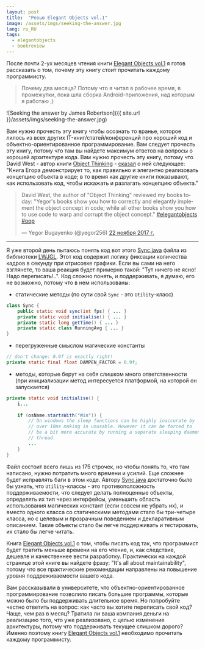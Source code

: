 ```yaml
---
layout: post
title:  "Ревью Elegant Objects vol.1"
image: /assets/imgs/seeking-the-answer.jpg
lang: ru_RU
tags:
  - elegantobjects
  - bookreview
---
```


После почти 2-ух месяцев чтения книги [Elegant Objects vol.1](http://www.yegor256.com/elegant-objects.html) я готов рассказать 
о том, почему эту книгу стоит прочитать каждому программисту.

> Почему два месяца? Потому что я читал в рабочее время, в промежутки, пока шла сборка Android-приложения, над которым 
я работаю ;)

![Seeking the answer by James Robertson]({{ site.url }}/assets/imgs/seeking-the-answer.jpg)

<!--more-->

Вам нужно прочесть эту книгу чтобы осознать то вранье, которое лилось из всех других IT-книг/статей/конференций про 
хороший код и объектно-ориентированное программирование. Вам следует прочесть эту книгу, потому что там вы найдете 
максимум ответов на вопросы о хорошей архитектуре кода. Вам нужно прочесть эту книгу, потому что David West - автор
книги [Object Thinking](http://davewest.us/product/object-thinking/) - 
[сказал](https://twitter.com/yegor256/status/933428055464398848) о ней следующее: "Книга Егора  демонстрирует то, как 
правильно и элегантно реализовать концепцию объекта в коде; в то время как другие книги показывают, как использовать 
код, чтобы искажать и разлагать концепцию объекта."

<blockquote class="twitter-tweet" data-lang="ru"><p lang="en" dir="ltr">David West, the author of &quot;Object Thinking&quot; reviewed my books today: &quot;Yegor&#39;s books show you how to correctly and elegantly implement the object concept in code; while all other books show you how to use code to warp and corrupt the object concept.&quot; <a href="https://twitter.com/hashtag/elegantobjects?src=hash&amp;ref_src=twsrc%5Etfw">#elegantobjects</a> <a href="https://twitter.com/hashtag/oop?src=hash&amp;ref_src=twsrc%5Etfw">#oop</a></p>&mdash; Yegor Bugayenko (@yegor256) <a href="https://twitter.com/yegor256/status/933428055464398848?ref_src=twsrc%5Etfw">22 ноября 2017 г.</a></blockquote>
<script async src="https://platform.twitter.com/widgets.js" charset="utf-8"></script>

---

Я уже второй день пытаюсь понять код вот этого
[Sync.java](https://github.com/LWJGL/lwjgl/blob/master/src/java/org/lwjgl/opengl/Sync.java) файла из библиотеки 
[LWJGL](https://www.lwjgl.org/). Этот код содержит логику фиксации количества кадров в секунду при отрисовке графики. 
Если вы сами на него взглянете, то ваша реакция будет примерно такой: "Тут ничего не ясно! Надо переписать!..". Код 
сложно понять, и поддерживать, я думаю, его не возможно, потому что в нем использованы:

- статические методы (по сути свой `Sync` - это `Utility`-класс)
```java
class Sync {
    public static void sync(int fps) { ... }
    private static void initialise() { ... }
    private static long getTime() { ... }
    private static class RunningAvg { ... }
}
```
- перегруженные смыслом магические константы
```java
// don't change: 0.9f is exactly right!
private static final float DAMPEN_FACTOR = 0.9f;
```
- методы, которые берут на себя слишком много ответственности (при инициализации метод интересуется платформой, на 
которой он запускается)
```java
private static void initialise() {
    i...
    
    if (osName.startsWith("Win")) {
        // On windows the sleep functions can be highly inaccurate by 
        // over 10ms making in unusable. However it can be forced to 
        // be a bit more accurate by running a separate sleeping daemon
        // thread.
        ...
    }
}
```

Файл состоит всего лишь из 175 строчек, но чтобы понять то, что там написано, нужно потратить много времени и усилий.
Еще сложнее будет исправлять баги в этом коде. Автору 
[Sync.java](https://github.com/LWJGL/lwjgl/blob/master/src/java/org/lwjgl/opengl/Sync.java) достаточно было бы узнать, 
что `Utility`-классы - это противоположность поддерживаемости, что следует делать полноценные объекты, определять их тип
через интерфейсы, уменьшить область использования магических констант (если совсем не убрать их), и вместо одного 
класса со статическими методами стало бы три-четыре класса, но с целевым и прозрачным поведением и декларативным 
описанием. Такие объекты стало бы легче поддерживать и тестировать, их стало бы легче читать.

Книга [Elegant Objects vol.1](http://www.yegor256.com/elegant-objects.html) о том, чтобы писать код так, что программист будет 
тратить меньше времени на его чтение, и, как следствие, дешевле и качественнее вести разработку. Практически на каждой 
странице этой книге вы найдете фразу: "It's all about maintainability", потому что все практические рекомендации 
направлены на повышение уровня поддреживаемости вашего кода. 

Вам рассказывали в университете, что объектно-ориентированное программирование позволило писать большие программы, 
которые можно было бы поддерживать длительное время. Но попробуйте честно ответить на вопрос: как часто вы хотите 
переписать свой код? Чаще, чем раз в месяц? Тратила ли ваша компания деньги на реализацию того, что уже реализовано, с
целью изменение архитектуры, потому что поддерживать текущее слишком дорого? Именно поэтому книгу 
[Elegant Objects vol.1](http://www.yegor256.com/elegant-objects.html) необходимо прочитать каждому программисту.